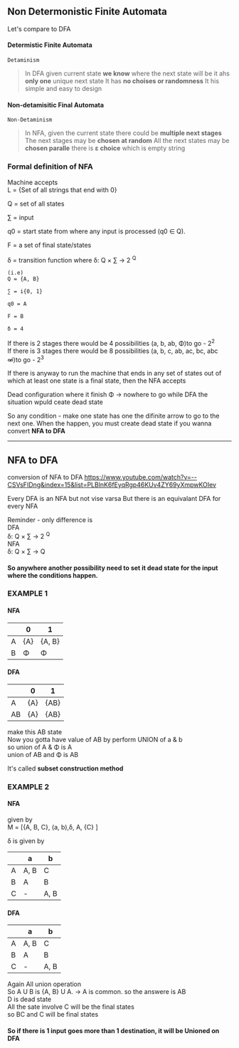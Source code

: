 ## Non Determonistic Finite Automata


Let's compare to DFA
#### Determistic Finite Automata
    Detaminism

> In DFA given current state **we know** where the next state will be
> it ahs **only one** unique next state
> It has **no choises or randomness**
> It his simple and easy to design

#### Non-detamisitic Final Automata      
    Non-Detaminism

> In NFA, given the current state there could be **multiple next stages**    
> The next stages may be **chosen at random**
> All the next states may be **chosen paralle**
> there is **ε choice** which is empty string


### Formal definition of NFA

Machine accepts     
L = {Set of all strings that end with 0}        

Q = set of all states

∑ = input

q0 = start state from where any input is processed (q0 ∈ Q).

F = a set of final state/states 

δ = transition function where δ: Q × ∑ → 2 <sup>Q</sup>


    (i.e)
    Q = {A, B}

    ∑ = i{0, 1}

    q0 = A

    F = B

    δ = 4

If there is 2 stages there would be 4 possibilities (a, b, ab, Φ)to go - 2<sup>2</sup>     
If there is 3 stages there would be 8 possibilities (a, b, c, ab, ac, bc, abc ∞̸)to go - 2<sup>3</sup>      


If there is anyway to run the machine  that ends in any set  of states out of which
at least one state is a final state, then the NFA accepts

Dead configuration where it finish  Φ -> nowhere to go while DFA the situation wpuld ceate dead state

So any condition - make one state has one the difinite arrow to go to the next one. 
When the happen, you must create dead state if you wanna convert **NFA to DFA**

******

## NFA to DFA

conversion of NFA to DFA
https://www.youtube.com/watch?v=--CSVsFIDng&index=15&list=PLBlnK6fEyqRgp46KUv4ZY69yXmpwKOIev        

Every DFA is an NFA but not vise varsa
But there is an equivalant DFA for every NFA


Reminder - only difference is       
DFA     
δ: Q × ∑ → 2 <sup>Q</sup>      
NFA     
δ: Q × ∑ → Q        

#### So anywhere another possibility need to set it dead state for the input where the conditions happen.

### EXAMPLE 1

#### NFA

|   | 0   | 1      |
|---|-----|--------|
| A | {A} | {A, B} |
| B | Φ   | Φ      |

#### DFA
|   | 0   | 1      |
|---|-----|--------|
| A | {A} |  {AB}  |            
| AB | {A}  | {AB}      |           

make this AB state      
Now you gotta have value of AB by perform UNION of a & b        
so union of A &  Φ  is A        
union of AB and  Φ  is AB       

It's called **subset construction method**

### EXAMPLE 2

#### NFA 
given by        
M = \[{A, B, C}, (a, b),δ, A, {C} ]     

δ is given by   
    
|   | a    | b    |
|---|------|------|
| A | A, B | C    |
| B | A    | B    |
| C | -    | A, B |


#### DFA 

|   | a    | b    |
|---|------|------|
| A | A, B | C    |
| B | A    | B    |
| C | -    | A, B |

Again All union operation       
So A U B is {A, B} U A. -> A is common. so the answere is AB        
D is dead state     
All the sate involve C will be the final states     
so BC and C will be final states        


#### So if there is 1 input goes more than 1 destination, it will be Unioned on DFA

